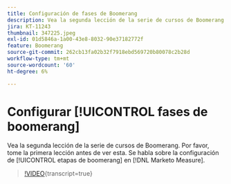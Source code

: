 ```yaml
---
title: Configuración de fases de Boomerang
description: Vea la segunda lección de la serie de cursos de Boomerang. Por favor, tome la primera lección antes de ver esta. Se trata de la configuración de etapas de boomerang en  [!DNL Marketo Measure].
jira: KT-11243
thumbnail: 347225.jpeg
exl-id: 01d5846a-1a00-43e8-8032-90e37182772f
feature: Boomerang
source-git-commit: 262cb13fa02b32f7918ebd569720b80078c2b28d
workflow-type: tm+mt
source-wordcount: '60'
ht-degree: 6%

---
```


# Configurar [!UICONTROL fases de boomerang]

Vea la segunda lección de la serie de cursos de Boomerang. Por favor, tome la primera lección antes de ver esta. Se habla sobre la configuración de [!UICONTROL etapas de boomerang] en [!DNL Marketo Measure].

>[!VIDEO](https://video.tv.adobe.com/v/3431596/?learn=on&captions=spa){transcript=true}

